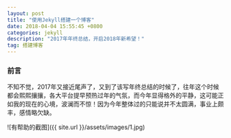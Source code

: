 ```yaml
---
layout: post
title: "使用Jekyll搭建一个博客"
date: 2018-04-04 15:55:45 +0800
categories: jekyll
description: "2017年年终总结，开启2018年新希望！"
tag: 搭建博客
---
```


### 前言

不知不觉，2017年又接近尾声了，又到了该写年终总结的时候了，往年这个时候都会熙熙攘攘，各大平台提早预热过年的气氛，而今年显得格外的平静，这可能正如我的现在的心境，波澜而不惊！因为今年整体过的只能说并不太圆满，事业上颇丰，感情略欠缺。

![有帮助的截图]({{ site.url }}/assets/images/1.jpg)